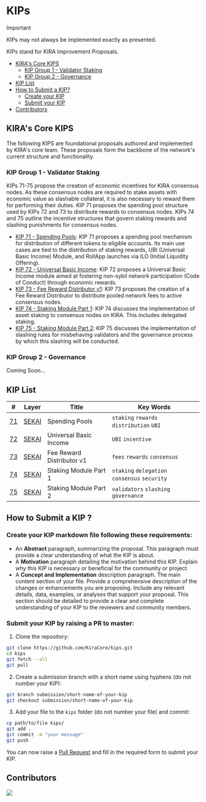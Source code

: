 # KIPs

> [!IMPORTANT]  
> KIPs may not always be implemented exactly as presented.

KIPs stand for KIRA Improvement Proposals.

- [KIRA's Core KIPS](#kiras-core-kips)
  - [KIP Group 1 - Validator Staking](#kip-group-1---validator-staking)
  - [KIP Group 2 - Governance](#kip-group-2---governance)
- [KIP List](#kip-list)
- [How to Submit a KIP?](#how-to-submit-a-kip-)
  - [Create your KIP](#create-your-kip-markdown-file-following-these-requirements)
  - [Submit your KIP](#submit-your-kip-by-raising-a-pr-to-master)
- [Contributors](#contributors)

## KIRA's Core KIPS

The following KIPS are foundational proposals authored and implemented by KIRA's core team. These proposals form the backbone of the network's current structure and functionality.

### KIP Group 1 - Validator Staking

KIPs 71-75 propose the creation of economic incentives for KIRA consensus nodes. As these consensus nodes are required to stake assets with economic value as slashable collateral, it is also necessary to reward them for performing their duties. KIP 71 proposes the spending pool structure used by KIPs 72 and 73 to distribute rewards to consensus nodes. KIPs 74 and 75 outline the incentive structures that govern staking rewards and slashing punishments for consensus nodes. 

- [KIP 71 - Spending Pools](kips/71.md): KIP 71 proposes a spending pool mechanism for distribution of different tokens to eligible accounts. Its main use cases are tied to the distribution of staking rewards, UBI (Universal Basic Income) Module, and RollApp launches via ILO (Initial Liquidity Offering).
- [KIP 72 - Universal Basic Income](kips/72.md): KIP 72 proposes a Universal Basic Income module aimed at fostering non-sybil network participation (Code of Conduct) through economic rewards.
- [KIP 73 - Fee Reward Distributor v1](kips/73.md): KIP 73 proposes the creation of a Fee Reward Distributor to distribute pooled network fees to active consensus nodes.
- [KIP 74 - Staking Module Part 1](kips/74.md): KIP 74 discusses the implementation of asset staking to consensus nodes on KIRA. This includes delegated staking.
- [KIP 75 - Staking Module Part 2](kips/75.md): KIP 75 discusses the implementation of slashing rules for misbehaving validators and the governance process by which this slashing will be conducted.

### KIP Group 2 - Governance

Coming Soon...

## KIP List

| # | Layer | Title | Key Words |
|---|-------|-------|-----------|
| [71](kips/71.md) | [SEKAI](https://github.com/KiraCore/sekai) | Spending Pools | `staking` `rewards` `distribution` `UBI` |
| [72](kips/72.md) | [SEKAI](https://github.com/KiraCore/sekai) | Universal Basic Income | `UBI` `incentive` |
| [73](kips/73.md) | [SEKAI](https://github.com/KiraCore/sekai) | Fee Reward Distributor v1 | `fees` `rewards` `consensus` |
| [74](kips/74.md) | [SEKAI](https://github.com/KiraCore/sekai) | Staking Module Part 1 | `staking` `delegation` `consensus` `security` |
| [75](kips/75.md) | [SEKAI](https://github.com/KiraCore/sekai) | Staking Module Part 2 | `validators` `slashing` `governance` |

## How to Submit a KIP ? 

### Create your KIP markdown file following these requirements:

- An **Abstract** paragraph, summarizing the proposal. This paragraph must provide a clear understanding of what the KIP is about.
- A **Motivation** paragraph detailing the motivation behind this KIP. Explain why this KIP is necessary or beneficial for the community or project.
- A **Concept and Implementation** description paragraph. The main content section of your file. Provide a comprehensive description of the changes or enhancements you are proposing. Include any relevant details, data, examples, or analyses that support your proposal. This section should be detailed to provide a clear and complete understanding of your KIP to the reviewers and community members.

### Submit your KIP by raising a PR to master:

1. Clone the repository:
```bash
git clone https://github.com/KiraCore/kips.git
cd kips
git fetch --all
git pull
```

2. Create a submission branch with a short name using hyphens (do not number your KIP):
```bash
git branch submission/short-name-of-your-kip
git checkout submission/short-name-of-your-kip
```

3. Add your file to the `kips` folder (do not number your file) and commit:

```bash
cp path/to/file kips/
git add .
git commit -m "your message"
git push
```

You can now raise a [Pull Request](https://github.com/KiraCore/kips/compare?expand=1&template=PULL_REQUEST_TEMPLATE.md) and fill in the required form to submit your KIP.

## Contributors

<a align="center" href="https://github.com/KiraCore/kips/graphs/contributors">
  <img src="https://contrib.rocks/image?repo=KiraCore/kips" />
</a>